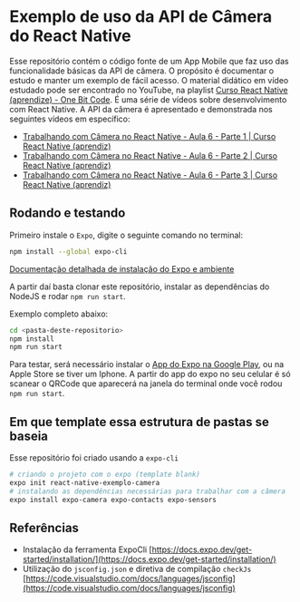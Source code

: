 # Exemplo de uso da API de Câmera do React Native

Esse repositório contém o código fonte de um App Mobile que faz uso das funcionalidade básicas da API de câmera.
O propósito é documentar o estudo e manter um exemplo de fácil acesso.
O material didático em vídeo estudado pode ser encontrado no YouTube, na playlist [Curso React Native (aprendize) - One Bit Code](https://www.youtube.com/playlist?list=PLdDT8if5attEd4sRnZBIkNihR-_tE612_). É uma série de vídeos sobre desenvolvimento com React Native.
A API da câmera é apresentado e demonstrada nos seguintes vídeos em específico:

- [Trabalhando com Câmera no React Native - Aula 6 - Parte 1 | Curso React Native (aprendiz)](https://www.youtube.com/watch?v=99diO-41iWU&list=PLdDT8if5attEd4sRnZBIkNihR-_tE612_&index=14)
- [Trabalhando com Câmera no React Native - Aula 6 - Parte 2 | Curso React Native (aprendiz)](https://www.youtube.com/watch?v=GpMBkYcGlyg&list=PLdDT8if5attEd4sRnZBIkNihR-_tE612_&index=15)
- [Trabalhando com Câmera no React Native - Aula 6 - Parte 3 | Curso React Native (aprendiz)](https://www.youtube.com/watch?v=-OpdQI_eFEc&list=PLdDT8if5attEd4sRnZBIkNihR-_tE612_&index=16)

## Rodando e testando

Primeiro instale o `Expo`, digite o seguinte comando no terminal:

```bash
npm install --global expo-cli
```

[Documentação detalhada de instalação do Expo e ambiente](https://docs.expo.dev/get-started/installation/)

A partir daí basta clonar este repositório, instalar as dependências do NodeJS e rodar `npm run start`.

Exemplo completo abaixo:

```bash
cd <pasta-deste-repositorio>
npm install
npm run start
```

Para testar, será necessário instalar o [App do Expo na Google Play](https://play.google.com/store/apps/details?id=host.exp.exponent&hl=pt_BR&gl=US), ou na Apple Store se tiver um Iphone.
A partir do app do expo no seu celular é só scanear o QRCode que aparecerá na janela do terminal onde você rodou `npm run start`.

## Em que template essa estrutura de pastas se baseia

Esse repositório foi criado usando a `expo-cli`

```bash
# criando o projeto com o expo (template blank)
expo init react-native-exemplo-camera
# instalando as dependências necessárias para trabalhar com a câmera
expo install expo-camera expo-contacts expo-sensors
```

## Referências

- Instalação da ferramenta ExpoCli [https://docs.expo.dev/get-started/installation/](https://docs.expo.dev/get-started/installation/)
- Utilização do `jsconfig.json` e diretiva de compilação `checkJs` [https://code.visualstudio.com/docs/languages/jsconfig](https://code.visualstudio.com/docs/languages/jsconfig)
